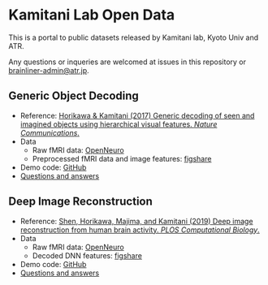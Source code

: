 # Kamitani Lab Open Data

This is a portal to public datasets released by Kamitani lab, Kyoto Univ and ATR.

Any questions or inqueries are welcomed at issues in this repository or <brainliner-admin@atr.jp>.

## Generic Object Decoding

- Reference: [Horikawa & Kamitani (2017) Generic decoding of seen and imagined objects using hierarchical visual features. *Nature Communications*.](https://www.nature.com/articles/ncomms15037)
- Data
    - Raw fMRI data: [OpenNeuro](https://openneuro.org/datasets/ds001246)
    - Preprocessed fMRI data and image features: [figshare](https://figshare.com/articles/Generic_Object_Decoding/7387130)
- Demo code: [GitHub](https://github.com/KamitaniLab/GenericObjectDecoding)
- [Questions and answers](god_qa.md)

## Deep Image Reconstruction

- Reference: [Shen, Horikawa, Majima, and Kamitani (2019) Deep image reconstruction from human brain activity. *PLOS Computational Biology*.](http://dx.doi.org/10.1371/journal.pcbi.1006633)
- Data
    - Raw fMRI data: [OpenNeuro](https://openneuro.org/datasets/ds001506)
    - Decoded DNN features: [figshare](https://figshare.com/articles/Deep_Image_Reconstruction/7033577)
- Demo code: [GitHub](https://github.com/KamitaniLab/DeepImageReconstruction)
- [Questions and answers](deeprecon_qa.md)
